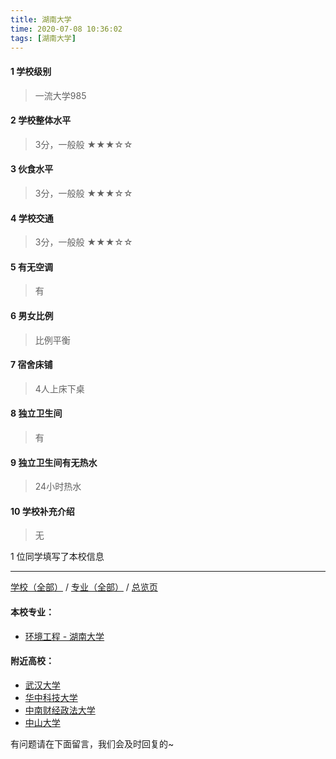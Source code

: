 ```yaml
---
title: 湖南大学
time: 2020-07-08 10:36:02
tags: [湖南大学]
---
```

#### 1 学校级别
> 一流大学985


#### 2 学校整体水平
> 3分，一般般
★★★☆☆


#### 3 伙食水平
>  3分，一般般
★★★☆☆


#### 4 学校交通
> 3分，一般般
★★★☆☆


#### 5 有无空调
> 有


#### 6 男女比例
> 比例平衡


#### 7 宿舍床铺
> 4人上床下桌
 

#### 8 独立卫生间
> 有


#### 9 独立卫生间有无热水
> 24小时热水


#### 10 学校补充介绍
> 无

1 位同学填写了本校信息
***
[学校（全部）](https://univgo.github.io/2020/07/09/学校汇总页) / [专业（全部）](https://univgo.github.io/2020/07/09/专业汇总页) / [总览页](https://univgo.github.io/2020/07/09/总览)
#### 本校专业：
- [环境工程 - 湖南大学](https://univgo.github.io/2020/07/08/环境工程%20-%20湖南大学)

#### 附近高校：
- [武汉大学](https://univgo.github.io/2020/07/08/武汉大学) 
- [华中科技大学](https://univgo.github.io/2020/07/08/华中科技大学)
- [中南财经政法大学](https://univgo.github.io/2020/07/08/中南财经政法大学)
- [中山大学](https://univgo.github.io/2020/07/08/中山大学)


有问题请在下面留言，我们会及时回复的~
